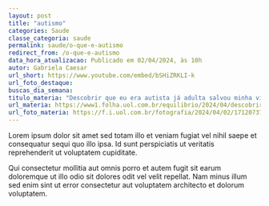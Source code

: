 ```yaml
---
layout: post
title: "autismo"
categories: Saude
classe_categoria: saude
permalink: saude/o-que-e-autismo
redirect_from: /o-que-e-autismo
data_hora_atualizacao: Publicado em 02/04/2024, às 10h
autor: Gabriela Caesar
url_short: https://www.youtube.com/embed/bSHiZRKLI-k
url_foto_destaque: 
buscas_dia_semana: 
titulo_materia: "Descobrir que eu era autista já adulta salvou minha vida', afirma paciente"
url_materia: https://www1.folha.uol.com.br/equilibrio/2024/04/descobrir-que-eu-era-autista-ja-adulta-salvou-minha-vida-afirma-paciente.shtml
url_foto_materia: https://f.i.uol.com.br/fotografia/2024/04/02/1712073714660c2bf226221_1712073714_3x2_md.jpg
---
```

Lorem ipsum dolor sit amet sed totam illo et veniam fugiat vel nihil saepe et consequatur sequi quo illo ipsa. Id sunt perspiciatis ut veritatis reprehenderit ut voluptatem cupiditate. 

Qui consectetur mollitia aut omnis porro et autem fugit sit earum doloremque ut illo odio sit dolores odit vel velit repellat. Nam minus illum sed enim sint ut error consectetur aut voluptatem architecto et dolorum voluptatem. 

